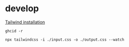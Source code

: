 # develop

[Tailwind installation](https://tailwindcss.com/docs/installation)

```
ghcid -r

npx tailwindcss -i ./input.css -o ./output.css --watch
```
